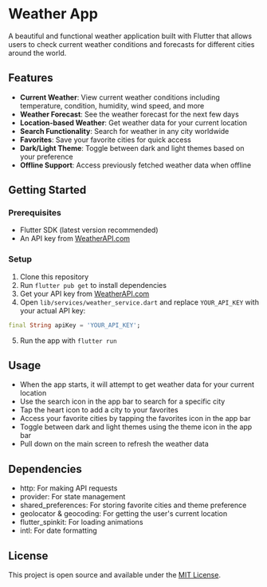 # Weather App

A beautiful and functional weather application built with Flutter that allows users to check current weather conditions and forecasts for different cities around the world.

## Features

- **Current Weather**: View current weather conditions including temperature, condition, humidity, wind speed, and more
- **Weather Forecast**: See the weather forecast for the next few days
- **Location-based Weather**: Get weather data for your current location
- **Search Functionality**: Search for weather in any city worldwide
- **Favorites**: Save your favorite cities for quick access
- **Dark/Light Theme**: Toggle between dark and light themes based on your preference
- **Offline Support**: Access previously fetched weather data when offline

## Getting Started

### Prerequisites

- Flutter SDK (latest version recommended)
- An API key from [WeatherAPI.com](https://www.weatherapi.com/)

### Setup

1. Clone this repository
2. Run `flutter pub get` to install dependencies
3. Get your API key from [WeatherAPI.com](https://www.weatherapi.com/)
4. Open `lib/services/weather_service.dart` and replace `YOUR_API_KEY` with your actual API key:

```dart
final String apiKey = 'YOUR_API_KEY';
```

5. Run the app with `flutter run`

## Usage

- When the app starts, it will attempt to get weather data for your current location
- Use the search icon in the app bar to search for a specific city
- Tap the heart icon to add a city to your favorites
- Access your favorite cities by tapping the favorites icon in the app bar
- Toggle between dark and light themes using the theme icon in the app bar
- Pull down on the main screen to refresh the weather data

## Dependencies

- http: For making API requests
- provider: For state management
- shared_preferences: For storing favorite cities and theme preference
- geolocator & geocoding: For getting the user's current location
- flutter_spinkit: For loading animations
- intl: For date formatting

## License

This project is open source and available under the [MIT License](LICENSE).
